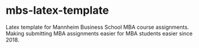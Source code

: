 # mbs-latex-template
Latex template for Mannheim Business School MBA course assignments. Making submitting MBA assignments easier for MBA students easier since 2018. 
